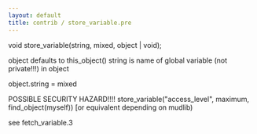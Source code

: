 ```yaml
---
layout: default
title: contrib / store_variable.pre
---
```


void store_variable(string, mixed, object | void);

object defaults to this_object()
string is name of global variable (not private!!!) in object

object.string = mixed

POSSIBLE SECURITY HAZARD!!!!
store_variable("access_level", maximum, find_object(myself))
[or equivalent depending on mudlib)

see fetch_variable.3

